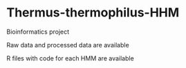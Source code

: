 # Thermus-thermophilus-HHM
Bioinformatics project

Raw data and processed data are available

R files with code for each HMM are available
